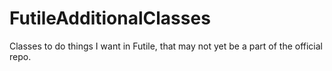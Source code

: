 FutileAdditionalClasses
=======================

Classes to do things I want in Futile, that may not yet be a part of the official repo.